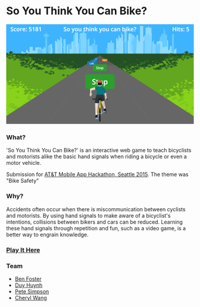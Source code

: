 # So You Think You Can Bike?

![So You Think You Can Bike? example image](https://github.com/DuyH/attbikehackathon/blob/master/example.png)


### What?
'So You Think You Can Bike?' is an interactive web game to teach bicyclists and motorists alike the basic hand signals when riding a bicycle or even a motor vehicle. 

Submission for [AT&T Mobile App Hackathon, Seattle 2015]. The theme was "Bike Safety"

### Why?
Accidents often occur when there is miscommunication between cyclists and motorists. By using hand signals to make aware of a bicyclist's intentions, collisions between bikers and cars can be reduced. Learning these hand signals through repetition and fun, such as a video game, is a better way to engrain knowledge.

### [Play It Here]

### Team
* [Ben Foster]
* [Duy Huynh]
* [Pete Simpson]
* [Cheryl Wang]

[Ben Foster]: <https://github.com/lscoolj>
[Duy Huynh]: <https://github.com/DuyH>
[Pete Simpson]: <https://github.com/ptsimpso>
[Cheryl Wang]: <#>
[AT&T Mobile App Hackathon, Seattle 2015]: <http://www.eventbrite.com/e/att-mobile-app-hackathon-seattle-tickets-17925164650>
[Play It Here]: <https://DuyH.github.io/attbikehackathon>
